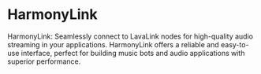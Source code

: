 # HarmonyLink
HarmonyLink: Seamlessly connect to LavaLink nodes for high-quality audio streaming in your applications. HarmonyLink offers a reliable and easy-to-use interface, perfect for building music bots and audio applications with superior performance.
